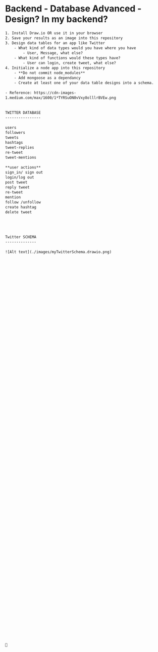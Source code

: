 # Backend - Database Advanced - Design? In my backend?

    1. Install Draw.io OR use it in your browser
    2. Save your results as an image into this repository
    3. Design data tables for an app like Twitter
        - What kind of data types would you have where you have
            - User, Message, what else? 
        - What kind of functions would these types have?
            - User can login, create tweet, what else?
    4. Initialize a node app into this repository
        - **Do not commit node_modules**
        - Add mongoose as a dependancy
        - Create at least one of your data table designs into a schema.

    - Reference: https://cdn-images-1.medium.com/max/1600/1*TYRSuON0vVxy8olllrBVEw.png
    
    
    TWITTER DATABASE
    ----------------

    users
    followers
    tweets
    hashtags
    tweet-replies
    re-tweet
    tweet-mentions
    
    **user actions**
    sign_in/ sign out
    login/log out
    post tweet
    reply tweet
    re-tweet
    mention
    follow /unfollow
    create hashtag
    delete tweet




    Twitter SCHEMA
    --------------

    ![Alt text](./images/myTwitterSchema.drawio.png)
   

    
    
    
    
    
    
    
    
    
    
    
    
    
    
    
    
    
    
    
    
    
    
    
    
    
    
    
    
    
    
    
    
    
    
    
    
    
    
    
    
    
    
    
    
    
    
    
    
    
    
    
    
    
    
    
    
    
    
    
    
    
    
    
    
    
    
    
    
    
    
    
    
    
    
    
    
    🎠
